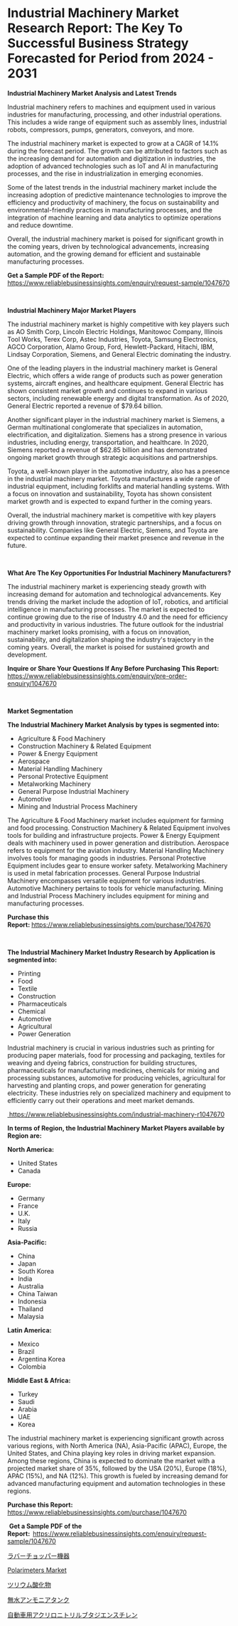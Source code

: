<p><h1>Industrial Machinery Market Research Report: The Key To Successful Business Strategy Forecasted for Period from 2024 - 2031</h1></p><p><strong>Industrial Machinery Market Analysis and Latest Trends</strong></p>
<p><p>Industrial machinery refers to machines and equipment used in various industries for manufacturing, processing, and other industrial operations. This includes a wide range of equipment such as assembly lines, industrial robots, compressors, pumps, generators, conveyors, and more.</p><p>The industrial machinery market is expected to grow at a CAGR of 14.1% during the forecast period. The growth can be attributed to factors such as the increasing demand for automation and digitization in industries, the adoption of advanced technologies such as IoT and AI in manufacturing processes, and the rise in industrialization in emerging economies.</p><p>Some of the latest trends in the industrial machinery market include the increasing adoption of predictive maintenance technologies to improve the efficiency and productivity of machinery, the focus on sustainability and environmental-friendly practices in manufacturing processes, and the integration of machine learning and data analytics to optimize operations and reduce downtime.</p><p>Overall, the industrial machinery market is poised for significant growth in the coming years, driven by technological advancements, increasing automation, and the growing demand for efficient and sustainable manufacturing processes.</p></p>
<p><strong>Get a Sample PDF of the Report:&nbsp;</strong> <a href="https://www.reliablebusinessinsights.com/enquiry/request-sample/1047670">https://www.reliablebusinessinsights.com/enquiry/request-sample/1047670</a></p>
<p>&nbsp;</p>
<p><strong>Industrial Machinery Major Market Players</strong></p>
<p><p>The industrial machinery market is highly competitive with key players such as AO Smith Corp, Lincoln Electric Holdings, Manitowoc Company, Illinois Tool Works, Terex Corp, Astec Industries, Toyota, Samsung Electronics, AGCO Corporation, Alamo Group, Ford, Hewlett-Packard, Hitachi, IBM, Lindsay Corporation, Siemens, and General Electric dominating the industry.</p><p>One of the leading players in the industrial machinery market is General Electric, which offers a wide range of products such as power generation systems, aircraft engines, and healthcare equipment. General Electric has shown consistent market growth and continues to expand in various sectors, including renewable energy and digital transformation. As of 2020, General Electric reported a revenue of $79.64 billion.</p><p>Another significant player in the industrial machinery market is Siemens, a German multinational conglomerate that specializes in automation, electrification, and digitalization. Siemens has a strong presence in various industries, including energy, transportation, and healthcare. In 2020, Siemens reported a revenue of $62.85 billion and has demonstrated ongoing market growth through strategic acquisitions and partnerships.</p><p>Toyota, a well-known player in the automotive industry, also has a presence in the industrial machinery market. Toyota manufactures a wide range of industrial equipment, including forklifts and material handling systems. With a focus on innovation and sustainability, Toyota has shown consistent market growth and is expected to expand further in the coming years.</p><p>Overall, the industrial machinery market is competitive with key players driving growth through innovation, strategic partnerships, and a focus on sustainability. Companies like General Electric, Siemens, and Toyota are expected to continue expanding their market presence and revenue in the future.</p></p>
<p>&nbsp;</p>
<p><strong>What Are The Key Opportunities For Industrial Machinery Manufacturers?</strong></p>
<p><p>The industrial machinery market is experiencing steady growth with increasing demand for automation and technological advancements. Key trends driving the market include the adoption of IoT, robotics, and artificial intelligence in manufacturing processes. The market is expected to continue growing due to the rise of Industry 4.0 and the need for efficiency and productivity in various industries. The future outlook for the industrial machinery market looks promising, with a focus on innovation, sustainability, and digitalization shaping the industry's trajectory in the coming years. Overall, the market is poised for sustained growth and development.</p></p>
<p><strong>Inquire or Share Your Questions If Any Before Purchasing This Report:</strong> <a href="https://www.reliablebusinessinsights.com/enquiry/pre-order-enquiry/1047670">https://www.reliablebusinessinsights.com/enquiry/pre-order-enquiry/1047670</a></p>
<p>&nbsp;</p>
<p><strong>Market Segmentation</strong></p>
<p><strong>The Industrial Machinery Market Analysis by types is segmented into:</strong></p>
<p><ul><li>Agriculture & Food Machinery</li><li>Construction Machinery & Related Equipment</li><li>Power & Energy Equipment</li><li>Aerospace</li><li>Material Handling Machinery</li><li>Personal Protective Equipment</li><li>Metalworking Machinery</li><li>General Purpose Industrial Machinery</li><li>Automotive</li><li>Mining and Industrial Process Machinery</li></ul></p>
<p><p>The Agriculture & Food Machinery market includes equipment for farming and food processing. Construction Machinery & Related Equipment involves tools for building and infrastructure projects. Power & Energy Equipment deals with machinery used in power generation and distribution. Aerospace refers to equipment for the aviation industry. Material Handling Machinery involves tools for managing goods in industries. Personal Protective Equipment includes gear to ensure worker safety. Metalworking Machinery is used in metal fabrication processes. General Purpose Industrial Machinery encompasses versatile equipment for various industries. Automotive Machinery pertains to tools for vehicle manufacturing. Mining and Industrial Process Machinery includes equipment for mining and manufacturing processes.</p></p>
<p><strong>Purchase this Report:&nbsp;</strong><a href="https://www.reliablebusinessinsights.com/purchase/1047670">https://www.reliablebusinessinsights.com/purchase/1047670</a></p>
<p>&nbsp;</p>
<p><strong>The Industrial Machinery Market Industry Research by Application is segmented into:</strong></p>
<p><ul><li>Printing</li><li>Food</li><li>Textile</li><li>Construction</li><li>Pharmaceuticals</li><li>Chemical</li><li>Automotive</li><li>Agricultural</li><li>Power Generation</li></ul></p>
<p><p>Industrial machinery is crucial in various industries such as printing for producing paper materials, food for processing and packaging, textiles for weaving and dyeing fabrics, construction for building structures, pharmaceuticals for manufacturing medicines, chemicals for mixing and processing substances, automotive for producing vehicles, agricultural for harvesting and planting crops, and power generation for generating electricity. These industries rely on specialized machinery and equipment to efficiently carry out their operations and meet market demands.</p></p>
<p><a href="https://www.reliablebusinessinsights.com/industrial-machinery-r1047670">&nbsp;https://www.reliablebusinessinsights.com/industrial-machinery-r1047670</a></p>
<p><strong>In terms of Region, the Industrial Machinery Market Players available by Region are:</strong></p>
<p>
    <p> <strong> North America: </strong>
        <ul>
            <li>United States</li>
            <li>Canada</li>
        </ul>
        </p> 
    <p> <strong> Europe: </strong>
        <ul>
            <li>Germany</li>
            <li>France</li>
            <li>U.K.</li>
            <li>Italy</li>
            <li>Russia</li>
        </ul>
        </p> 
    <p> <strong> Asia-Pacific: </strong>
        <ul>
            <li>China</li>
            <li>Japan</li>
            <li>South Korea</li>
            <li>India</li>
            <li>Australia</li>
            <li>China Taiwan</li>
            <li>Indonesia</li>
            <li>Thailand</li>
            <li>Malaysia</li>
        </ul>
        </p> 
    <p> <strong> Latin America: </strong>
        <ul>
            <li>Mexico</li>
            <li>Brazil</li>
            <li>Argentina Korea</li>
            <li>Colombia</li>
        </ul>
        </p> 
    <p> <strong> Middle East & Africa: </strong>
        <ul>
            <li>Turkey</li>
            <li>Saudi</li>
            <li>Arabia</li>
            <li>UAE</li>
            <li>Korea</li>
        </ul>
    </p>
    </p>
<p><p>The industrial machinery market is experiencing significant growth across various regions, with North America (NA), Asia-Pacific (APAC), Europe, the United States, and China playing key roles in driving market expansion. Among these regions, China is expected to dominate the market with a projected market share of 35%, followed by the USA (20%), Europe (18%), APAC (15%), and NA (12%). This growth is fueled by increasing demand for advanced manufacturing equipment and automation technologies in these regions.</p></p>
<p><strong>Purchase this Report: </strong><a href="https://www.reliablebusinessinsights.com/purchase/1047670">https://www.reliablebusinessinsights.com/purchase/1047670</a></p>
<p>&nbsp;<strong>Get a Sample PDF of the Report:&nbsp;&nbsp;</strong><a href="https://www.reliablebusinessinsights.com/enquiry/request-sample/1047670">https://www.reliablebusinessinsights.com/enquiry/request-sample/1047670</a></p>
<p><strong></strong></p>
<p><p><a href="https://github.com/NikitaBruen/Market-Research-Report-List-1/blob/main/9247181158159.md">ラバーチョッパー機器</a></p><p><a href="https://github.com/almainyongb/Market-Research-Report-List-1/blob/main/polarimeters-market.md">Polarimeters Market</a></p><p><a href="https://medium.com/@jacobkelly525/%E3%83%81%E3%83%A5%E3%83%AA%E3%82%A6%E3%83%A0%E9%85%B8%E5%8C%96%E7%89%A9%E5%B8%82%E5%A0%B4-2024%E5%B9%B4%E3%81%8B%E3%82%892031%E5%B9%B4%E3%81%BE%E3%81%A7%E3%81%AE%E6%9C%9F%E9%96%93%E3%81%AE%E6%A5%AD%E7%95%8C%E5%8B%95%E5%90%91%E3%81%A8%E4%BA%88%E6%B8%AC-3a559a631440">ツリウム酸化物</a></p><p><a href="https://github.com/mm14022023/Market-Research-Report-List-2/blob/main/7365820158158.md">無水アンモニアタンク</a></p><p><a href="https://medium.com/@lilliandach1969/%E8%87%AA%E5%8B%95%E8%BB%8A%E7%94%A8%E3%81%AE%E3%82%B0%E3%83%AD%E3%83%BC%E3%83%90%E3%83%AB%E3%82%A2%E3%82%AF%E3%83%AA%E3%83%AD%E3%83%8B%E3%83%88%E3%83%AA%E3%83%AB%E3%83%96%E3%82%BF%E3%82%B8%E3%82%A8%E3%83%B3%E3%82%B9%E3%83%81%E3%83%AC%E3%83%B3%E5%B8%82%E5%A0%B4%E3%81%AE%E8%A6%8F%E6%A8%A1%E3%81%A8%E5%B8%82%E5%A0%B4%E5%8B%95%E5%90%91%E5%88%86%E6%9E%90-%E5%9C%B0%E5%9F%9F%E3%81%AE%E8%A6%8B%E9%80%9A%E3%81%97-%E7%AB%B6%E4%BA%89%E6%88%A6%E7%95%A5%E3%81%AB%E3%82%88%E3%82%8B%E4%BA%88%E6%B8%AC-2024%E5%B9%B4%E3%81%8B%E3%82%892031%E5%B9%B4%E3%81%BE%E3%81%A7-b821e1e4ddff">自動車用アクリロニトリルブタジエンスチレン</a></p></p>